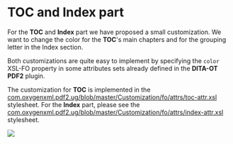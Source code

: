 # TOC and Index part

For the **TOC** and **Index** part we have proposed a small customization. We want to change the color for the **TOC**'s main chapters and for the grouping letter in the Index section.

Both customizations are quite easy to implement by specifying the ``color`` XSL-FO property in some attributes sets already defined in the **DITA-OT PDF2** plugin. 

The customization for **TOC** is implemented in the [com.oxygenxml.pdf2.ug/blob/master/Customization/fo/attrs/toc-attr.xsl](https://github.com/radu-pisoi/com.oxygenxml.pdf2.ug/blob/master/Customization/fo/attrs/toc-attr.xsl) stylesheet. For the **Index** part, please see the [com.oxygenxml.pdf2.ug/blob/master/Customization/fo/attrs/index-attr.xsl](https://github.com/radu-pisoi/com.oxygenxml.pdf2.ug/blob/master/Customization/fo/attrs/index-attr.xsl) stylesheet.

![](https://github.com/radu-pisoi/com.oxygenxml.pdf2.ug/blob/master/pdf2-customization-wiki-topics/images/toc_index_customization.png)
